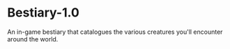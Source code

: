# Bestiary-1.0
An in-game bestiary that catalogues the various creatures you'll encounter around the world.
